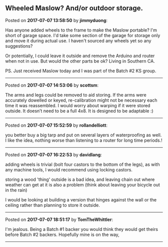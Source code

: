 ## Wheeled Maslow? And/or outdoor storage.
Posted on **2017-07-07 13:58:50** by **jimmyduong**:

Has anyone added wheels to the frame to make the Maslow portable?  I'm short of garage space.  I'd take some section of the garage for storage only and move it during actual use. I haven't sourced any wheels yet so any suggestions?

Or potentially, I could leave it outside and remove the Arduino and router when not in use. But would the other parts be ok? Living in Southern CA.

PS.   Just received Maslow today and I was part of the Batch #2 KS group.

---

Posted on **2017-07-07 14:53:06** by **scottsm**:

The arms and  legs could be removed to aid storing. If the arms were accurately dowelled or  keyed, re-calibration might not be necessary each time it was reassembled. I would worry about warping if it were stored outside. It doesn’t need to be a full 4x8. It is designed to be adaptable :)

---

Posted on **2017-07-07 15:52:59** by **rollandelliott**:

you better buy a big tarp and put on several layers of waterproofing as well. I like the idea, nothing worse than listening to a router for long time periods.!

---

Posted on **2017-07-07 16:22:53** by **davidlang**:

adding wheels is trivial (bolt four castors to the bottom of the legs), as with any machine tools, I would recommend using locking castors. 

storing a wood 'thing' outside is a bad idea, and leaving chain out where weather can get at it is also a problem (think about leaving your bicycle out in the rain)

I would be looking at building a version that hinges against the wall or the ceiling rather than planning to store it outside.

---

Posted on **2017-07-07 18:51:17** by **TomTheWhittler**:

I'm jealous. Being a Batch #1 backer you would think they would get theirs before Batch #2 backers. Hopefully mine is on the way,

---


